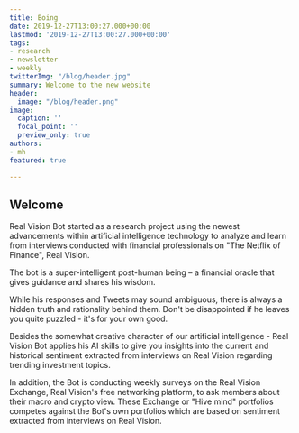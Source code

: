 ```yaml
---
title: Boing
date: 2019-12-27T13:00:27.000+00:00
lastmod: '2019-12-27T13:00:27.000+00:00'
tags:
- research
- newsletter
- weekly
twitterImg: "/blog/header.jpg"
summary: Welcome to the new website
header:
  image: "/blog/header.png"
image:
  caption: ''
  focal_point: ''
  preview_only: true
authors:
- mh
featured: true

---
```



## Welcome

Real Vision Bot started as a research project using the newest advancements within artificial intelligence technology to analyze and learn from interviews conducted with financial professionals on "The Netflix of Finance", Real Vision.

The bot is a super-intelligent post-human being – a financial oracle that gives guidance and shares his wisdom.

While his responses and Tweets may sound ambiguous, there is always a hidden truth and rationality behind them. Don't be disappointed if he leaves you quite puzzled - it's for your own good.

Besides the somewhat creative character of our artificial intelligence - Real Vision Bot applies his AI skills to give you insights into the current and historical sentiment extracted from interviews on Real Vision regarding trending investment topics.

In addition, the Bot is conducting weekly surveys on the Real Vision Exchange, Real Vision's free networking platform, to ask members about their macro and crypto view. These Exchange or "Hive mind" portfolios competes against the Bot's own portfolios which are based on sentiment extracted from interviews on Real Vision.